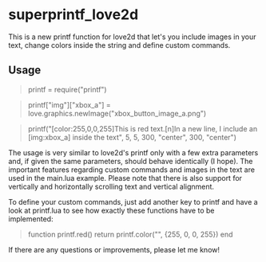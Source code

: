 # superprintf_love2d
This is a new printf function for love2d that let's you include images in your text, change colors inside the string and define custom commands.

## Usage
> printf = require("printf")

> printf["img"]["xbox_a"] = love.graphics.newImage("xbox_button_image_a.png")

> printf("[color:255,0,0,255]This is red text.[n]In a new line, I include an [img:xbox_a] inside the text", 5, 5, 300, "center", 300, "center")

The usage is very similar to love2d's printf only with a few extra parameters and, if given the same parameters, should behave identically (I hope). The important features regarding custom commands and images in the text are used in the main.lua example. Please note that there is also support for vertically and horizontally scrolling text and vertical alignment.

To define your custom commands, just add another key to printf and have a look at printf.lua to see how exactly these functions have to be implemented:

> function printf.red() return printf.color("", {255, 0, 0, 255}) end

If there are any questions or improvements, please let me know!